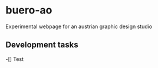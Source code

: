 # buero-ao
Experimental webpage for an austrian graphic design studio

## Development tasks
-[] Test 
